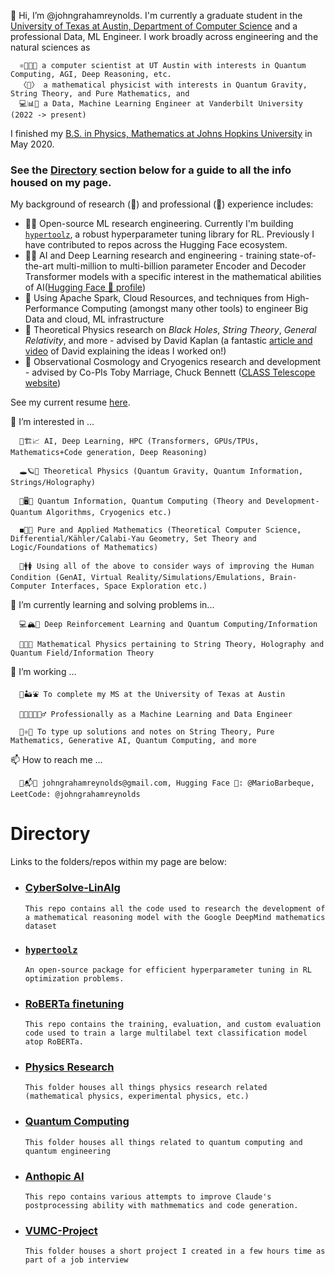 👋 Hi, I’m @johngrahamreynolds. I'm currently a graduate student in the [University of Texas at Austin, Department of Computer Science](https://www.cs.utexas.edu/) and a professional Data, ML Engineer. I work broadly across engineering and the natural sciences as

      ⚛️👨‍💻🧠 a computer scientist at UT Austin with interests in Quantum Computing, AGI, Deep Reasoning, etc.
      〈🌌〉 a mathematical physicist with interests in Quantum Gravity, String Theory, and Pure Mathematics, and
      💻📊📐 a Data, Machine Learning Engineer at Vanderbilt University (2022 -> present)

I finished my <ins>B.S. in Physics, Mathematics at Johns Hopkins University</ins> in May 2020.

### See the <ins>Directory</ins> section below for a guide to all the info housed on my page.

My background of research (📖) and professional (🔩) experience includes:

- 🔩📖 Open-source ML research engineering. Currently I'm building [`hypertoolz`](https://github.com/johngrahamreynolds/hypertoolz), a robust hyperparameter tuning library for RL. Previously I have contributed to repos across the Hugging Face ecosystem.
- 🔩📖 AI and Deep Learning research and engineering - training state-of-the-art multi-million to multi-billion parameter Encoder and Decoder Transformer models with a specific interest in the mathematical abilities of AI([Hugging Face 🤗 profile](https://huggingface.co/MarioBarbeque))
- 🔩 Using Apache Spark, Cloud Resources, and techniques from High-Performance Computing (amongst many other tools) to engineer Big Data and cloud, ML infrastructure
- 📖 Theoretical Physics research on *Black Holes*, *String Theory*, *General Relativity*, and more - advised by David Kaplan (a fantastic [article and video](https://www.quantamagazine.org/wormhole-entanglement-and-the-firewall-paradox-20150424/) of David explaining the ideas I worked on!)
- 📖 Observational Cosmology and Cryogenics research and development - advised by Co-PIs Toby Marriage, Chuck Bennett ([CLASS Telescope website](https://sites.krieger.jhu.edu/class/))

See my current resume [here](https://github.com/johngrahamreynolds/Resume/blob/main/JohnGrahamReynoldsResume2025_07.pdf).
      
👀 I’m interested in ... 

      🤖🏗📈 AI, Deep Learning, HPC (Transformers, GPUs/TPUs, Mathematics+Code generation, Deep Reasoning)

      🕳🪐🔮 Theoretical Physics (Quantum Gravity, Quantum Information, Strings/Holography)
      
      🔬🖥🤏 Quantum Information, Quantum Computing (Theory and Development- Quantum Algorithms, Cryogenics etc.)

      ◼️🧮➗ Pure and Applied Mathematics (Theoretical Computer Science, Differential/Kähler/Calabi-Yau Geometry, Set Theory and Logic/Foundations of Mathematics)
      
      🧪🚹🚺 Using all of the above to consider ways of improving the Human Condition (GenAI, Virtual Reality/Simulations/Emulations, Brain-Computer Interfaces, Space Exploration etc.)
      
🌱 I’m currently learning and solving problems in...

      💻🏔🧠 Deep Reinforcement Learning and Quantum Computing/Information
     
      👾🚀🔀 Mathematical Physics pertaining to String Theory, Holography and Quantum Field/Information Theory
     
🏧 I’m working ...

      🐂🏜️⛲️ To complete my MS at the University of Texas at Austin

      👨‍💻👨‍🔬👷‍♂️ Professionally as a Machine Learning and Data Engineer
      
      🧵⚛️📓 To type up solutions and notes on String Theory, Pure Mathematics, Generative AI, Quantum Computing, and more

📫 How to reach me ...
      
      📩📬📧 johngrahamreynolds@gmail.com, Hugging Face 🤗: @MarioBarbeque, LeetCode: @johngrahamreynolds

# Directory

Links to the folders/repos within my page are below: 

- ### [CyberSolve-LinAlg](https://github.com/johngrahamreynolds/CyberSolve-LinAlg)
      This repo contains all the code used to research the development of a mathematical reasoning model with the Google DeepMind mathematics dataset

- ### [`hypertoolz`](https://github.com/johngrahamreynolds/hypertoolz)
      An open-source package for efficient hyperparameter tuning in RL optimization problems.

- ### [RoBERTa finetuning](https://github.com/johngrahamreynolds/RoBERTa-base-DReiFT)
      This repo contains the training, evaluation, and custom evaluation code used to train a large multilabel text classification model atop RoBERTa.

- ### [Physics Research](https://github.com/johngrahamreynolds/Physics)
      This folder houses all things physics research related (mathematical physics, experimental physics, etc.)

- ### [Quantum Computing](https://github.com/johngrahamreynolds/QuantumComputing)
      This folder houses all things related to quantum computing and quantum engineering

- ### [Anthopic AI](https://github.com/johngrahamreynolds/Anthropic)
      This repo contains various attempts to improve Claude's postprocessing ability with mathmematics and code generation.

- ### [VUMC-Project](https://github.com/johngrahamreynolds/VUMC-Project)
      This folder houses a short project I created in a few hours time as part of a job interview

